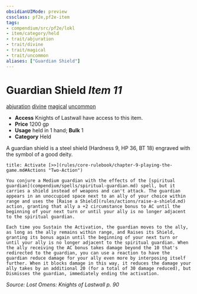 ```yaml
---
obsidianUIMode: preview
cssclass: pf2e,pf2e-item
tags:
- compendium/src/pf2e/lokl
- item/category/held
- trait/abjuration
- trait/divine
- trait/magical
- trait/uncommon
aliases: ["Guardian Shield"]
---
```

# Guardian Shield *Item 11*  
[abjuration](rules/traits/abjuration.md)  [divine](rules/traits/divine.md)  [magical](rules/traits/magical.md)  [uncommon](rules/traits/uncommon.md)  

- **Access** Knights of Lastwall have access to this item.
- **Price** 1200 gp
- **Usage** held in 1 hand; **Bulk** 1
- **Category** Held

A guardian shield is a steel shield (Hardness 9, HP 36, BT 18) engraved with the symbol of a good deity.

```ad-embed-ability
title: Activate [>>](rules/core-rulebook/chapter-9-playing-the-game.md#Actions "Two-Action")

You conjure a Medium guardian with the effects of the [spiritual guardian](compendium/spells/spiritual-guardian.md) spell, but it carries a shield instead of weapons and can't attack. The guardian appears in an unoccupied space next to an ally of your choice within range and uses the [Raise a Shield](rules/actions/raise-a-shield.md) action, granting that ally a +2 circumstance bonus to AC until the beginning of your next turn or until your ally is no longer adjacent to the spiritual guardian.

Each time you Sustain the Activation, the guardian moves to the ally, as long as the ally remains within range, and Raises its Shield, granting its bonus again until the beginning of your next turn or until your ally is no longer adjacent to the spiritual guardian. When the ally receiving the AC bonus takes damage beyond the 10 that's redirected to the guardian, you can use a reaction to have the guardian reduce damage for your ally even more by interposing itself further. When it blocks damage in this way, it reduces the damage your ally takes by an additional 20 (for a total of 30 damage reduced), but Dismisses the guardian, immediately ending the activation.
```

*Source: Lost Omens: Knights of Lastwall p. 90*